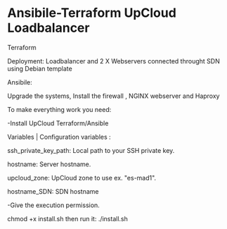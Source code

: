 # Ansibile-Terraform UpCloud Loadbalancer

Terraform 

Deployment: Loadbalancer and 2 X Webservers connected throught SDN using Debian template


Ansibile:

Upgrade the systems, Install the firewall , NGINX webserver and Haproxy  




To make everything work you need:

-Install UpCloud Terraform/Ansible 



Variables       |    Configuration variables :


ssh_private_key_path:  Local path to your SSH private key.

hostname:              Server hostname.

upcloud_zone:         	UpCloud zone to use ex. "es-mad1".  

hostname_SDN:          SDN hostname



-Give the execution permission.

chmod +x install.sh
then run it:
./install.sh

 
 
